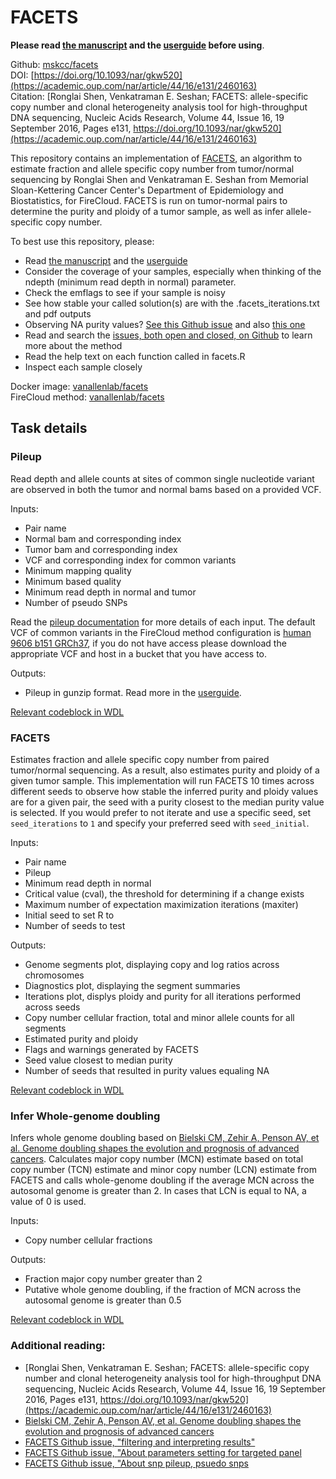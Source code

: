 # FACETS
**Please read [the manuscript](https://academic.oup.com/nar/article/44/16/e131/2460163) and the [userguide](https://github.com/mskcc/facets/blob/master/vignettes/FACETS.pdf) before using**.  

Github: [mskcc/facets](https://github.com/mskcc/facets)  
DOI: [https://doi.org/10.1093/nar/gkw520](https://academic.oup.com/nar/article/44/16/e131/2460163)  
Citation: [Ronglai Shen, Venkatraman E. Seshan; FACETS: allele-specific copy number and clonal heterogeneity analysis tool for high-throughput DNA sequencing, Nucleic Acids Research, Volume 44, Issue 16, 19 September 2016, Pages e131, https://doi.org/10.1093/nar/gkw520](https://academic.oup.com/nar/article/44/16/e131/2460163)

This repository contains an implementation of [FACETS](https://github.com/mskcc/facets), an algorithm to estimate fraction and allele specific copy number from tumor/normal sequencing by Ronglai Shen and Venkatraman E. Seshan from Memorial Sloan-Kettering Cancer Center's Department of Epidemiology and Biostatistics, for FireCloud. FACETS is run on tumor-normal pairs to determine the purity and ploidy of a tumor sample, as well as infer allele-specific copy number.

To best use this repository, please:
- Read [the manuscript](https://academic.oup.com/nar/article/44/16/e131/2460163) and the [userguide](https://github.com/mskcc/facets/blob/master/vignettes/FACETS.pdf)
- Consider the coverage of your samples, especially when thinking of the ndepth (minimum read depth in normal) parameter. 
- Check the emflags to see if your sample is noisy
- See how stable your called solution(s) are with the .facets_iterations.txt and pdf outputs
- Observing NA purity values? [See this Github issue](https://github.com/mskcc/facets/issues/68) and also [this one](https://github.com/mskcc/facets/issues/66)
- Read and search the [issues, both open and closed, on Github](https://github.com/mskcc/facets/issues?utf8=%E2%9C%93&q=) to learn more about the method
- Read the help text on each function called in facets.R
- Inspect each sample closely

Docker image: [vanallenlab/facets](https://hub.docker.com/r/vanallenlab/facets/)  
FireCloud method: [vanallenlab/facets](https://portal.firecloud.org/#methods/vanallenlab/facets/)

## Task details

### Pileup
Read depth and allele counts at sites of common single nucleotide variant are observed in both the tumor and normal bams based on a provided VCF. 

Inputs:
- Pair name
- Normal bam and corresponding index
- Tumor bam and corresponding index
- VCF and corresponding index for common variants
- Minimum mapping quality
- Minimum based quality
- Minimum read depth in normal and tumor
- Number of pseudo SNPs

Read the [pileup documentation](https://github.com/mskcc/facets/tree/master/inst/extcode) for more details of each input. The default VCF of common variants in the FireCloud method configuration is [human 9606 b151 GRCh37](ftp://ftp.ncbi.nlm.nih.gov/snp/organisms/human_9606_b151_GRCh37p13/VCF/), if you do not have access please download the appropriate VCF and host in a bucket that you have access to.

Outputs:
- Pileup in gunzip format. Read more in the [userguide](https://github.com/mskcc/facets/blob/master/vignettes/FACETS.pdf).

[Relevant codeblock in WDL](https://github.com/vanallenlab/facets/blob/lab_harmonize/facets.wdl#L82-L125)

### FACETS
Estimates fraction and allele specific copy number from paired tumor/normal sequencing. As a result, also estimates purity and ploidy of a given tumor sample. This implementation will run FACETS 10 times across different seeds to observe how stable the inferred purity and ploidy values are for a given pair, the seed with a purity closest to the median purity value is selected. If you would prefer to not iterate and use a specific seed, set `seed_iterations` to `1` and specify your preferred seed with `seed_initial`.

Inputs:
- Pair name
- Pileup
- Minimum read depth in normal
- Critical value (cval), the threshold for determining if a change exists
- Maximum number of expectation maximization iterations (maxiter)
- Initial seed to set R to
- Number of seeds to test

Outputs:
- Genome segments plot, displaying copy and log ratios across chromosomes
- Diagnostics plot, displaying the segment summaries
- Iterations plot, displys ploidy and purity for all iterations performed across seeds
- Copy number cellular fraction, total and minor allele counts for all segments
- Estimated purity and ploidy
- Flags and warnings generated by FACETS
- Seed value closest to median purity
- Number of seeds that resulted in purity values equaling NA

[Relevant codeblock in WDL](https://github.com/vanallenlab/facets/blob/lab_harmonize/facets.wdl#L127-L167)

### Infer Whole-genome doubling
Infers whole genome doubling based on [Bielski CM, Zehir A, Penson AV, et al. Genome doubling shapes the evolution and prognosis of advanced cancers](https://doi.org/10.1038/s41588-018-0165-1). Calculates major copy number (MCN) estimate based on total copy number (TCN) estimate and minor copy number (LCN) estimate from FACETS and calls whole-genome doubling if the average MCN across the autosomal genome is greater than 2. In cases that LCN is equal to NA, a value of 0 is used.

Inputs:
- Copy number cellular fractions

Outputs:
- Fraction major copy number greater than 2
- Putative whole genome doubling, if the fraction of MCN across the autosomal genome is greater than 0.5

[Relevant codeblock in WDL](https://github.com/vanallenlab/facets/blob/lab_harmonize/facets.wdl#L169-L191)

### Additional reading:
- [Ronglai Shen, Venkatraman E. Seshan; FACETS: allele-specific copy number and clonal heterogeneity analysis tool for high-throughput DNA sequencing, Nucleic Acids Research, Volume 44, Issue 16, 19 September 2016, Pages e131, https://doi.org/10.1093/nar/gkw520](https://academic.oup.com/nar/article/44/16/e131/2460163)
- [Bielski CM, Zehir A, Penson AV, et al. Genome doubling shapes the evolution and prognosis of advanced cancers](https://doi.org/10.1038/s41588-018-0165-1)
- [FACETS Github issue, "filtering and interpreting results"](https://github.com/mskcc/facets/issues/62)
- [FACETS Github issue, "About parameters setting for targeted panel](https://github.com/mskcc/facets/issues/81)
- [FACETS Github issue, "About snp pileup, psuedo snps](https://github.com/mskcc/facets/issues/61)
